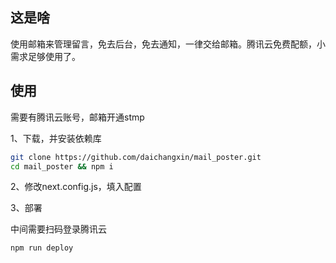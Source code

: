 ## 这是啥
使用邮箱来管理留言，免去后台，免去通知，一律交给邮箱。腾讯云免费配额，小需求足够使用了。

## 使用
需要有腾讯云账号，邮箱开通stmp

1、下载，并安装依赖库
```bash
git clone https://github.com/daichangxin/mail_poster.git
cd mail_poster && npm i
```

2、修改next.config.js，填入配置

3、部署

中间需要扫码登录腾讯云
```bash
npm run deploy
```